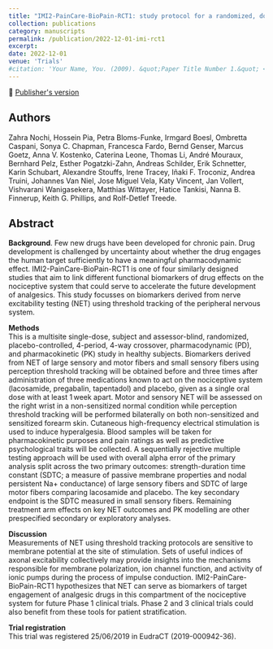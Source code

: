 ```yaml
---
title: "IMI2-PainCare-BioPain-RCT1: study protocol for a randomized, double-blind, placebo-controlled, crossover, multi-center trial in healthy subjects to investigate the effects of lacosamide, pregabalin, and tapentadol on biomarkers of pain processing observed by peripheral nerve excitability testing (NET)"
collection: publications
category: manuscripts
permalink: /publication/2022-12-01-imi-rct1
excerpt:
date: 2022-12-01
venue: 'Trials'
#citation: 'Your Name, You. (2009). &quot;Paper Title Number 1.&quot; <i>Journal 1</i>. 1(1).'
---
```


<!--more-->

📄 [Publisher's version](https://trialsjournal.biomedcentral.com/articles/10.1186/s13063-022-06087-1) 

## Authors
Zahra Nochi, Hossein Pia, Petra Bloms-Funke, Irmgard Boesl, Ombretta Caspani, Sonya C. Chapman, Francesca Fardo, Bernd Genser, Marcus Goetz, Anna V. Kostenko, Caterina Leone, Thomas Li, André Mouraux, Bernhard Pelz, Esther Pogatzki-Zahn, Andreas Schilder, Erik Schnetter, Karin Schubart, Alexandre Stouffs, Irene Tracey, Iñaki F. Troconiz, Andrea Truini, Johannes Van Niel, Jose Miguel Vela, Katy Vincent, Jan Vollert, Vishvarani Wanigasekera, Matthias Wittayer, Hatice Tankisi, Nanna B. Finnerup, Keith G. Phillips, and Rolf-Detlef Treede.

## Abstract
**Background**. 
Few new drugs have been developed for chronic pain. Drug development is challenged by uncertainty about whether the drug engages the human target sufficiently to have a meaningful pharmacodynamic effect. IMI2-PainCare-BioPain-RCT1 is one of four similarly designed studies that aim to link different functional biomarkers of drug effects on the nociceptive system that could serve to accelerate the future development of analgesics. This study focusses on biomarkers derived from nerve excitability testing (NET) using threshold tracking of the peripheral nervous system.  

**Methods**  
This is a multisite single-dose, subject and assessor-blind, randomized, placebo-controlled, 4-period, 4-way crossover, pharmacodynamic (PD), and pharmacokinetic (PK) study in healthy subjects. Biomarkers derived from NET of large sensory and motor fibers and small sensory fibers using perception threshold tracking will be obtained before and three times after administration of three medications known to act on the nociceptive system (lacosamide, pregabalin, tapentadol) and placebo, given as a single oral dose with at least 1 week apart. Motor and sensory NET will be assessed on the right wrist in a non-sensitized normal condition while perception threshold tracking will be performed bilaterally on both non-sensitized and sensitized forearm skin. Cutaneous high-frequency electrical stimulation is used to induce hyperalgesia. Blood samples will be taken for pharmacokinetic purposes and pain ratings as well as predictive psychological traits will be collected. A sequentially rejective multiple testing approach will be used with overall alpha error of the primary analysis split across the two primary outcomes: strength-duration time constant (SDTC; a measure of passive membrane properties and nodal persistent Na+ conductance) of large sensory fibers and SDTC of large motor fibers comparing lacosamide and placebo. The key secondary endpoint is the SDTC measured in small sensory fibers. Remaining treatment arm effects on key NET outcomes and PK modelling are other prespecified secondary or exploratory analyses.  

**Discussion**     
Measurements of NET using threshold tracking protocols are sensitive to membrane potential at the site of stimulation. Sets of useful indices of axonal excitability collectively may provide insights into the mechanisms responsible for membrane polarization, ion channel function, and activity of ionic pumps during the process of impulse conduction. IMI2-PainCare-BioPain-RCT1 hypothesizes that NET can serve as biomarkers of target engagement of analgesic drugs in this compartment of the nociceptive system for future Phase 1 clinical trials. Phase 2 and 3 clinical trials could also benefit from these tools for patient stratification.  

**Trial registration**  
This trial was registered 25/06/2019 in EudraCT (2019-000942-36).